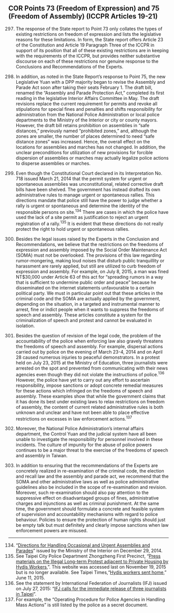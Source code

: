 ## COR Points 73 (Freedom of Expression) and 75 (Freedom of Assembly) (ICCPR Articles 19-21)

<ol start="297">
  <li><p>The response of the State report to Point 73 only collates the types of existing restrictions on freedom of expression and lists the legislative reasons for these limitations. In form, the State report offers Article 23 of the Constitution and Article 19 Paragraph Three of the ICCPR in support of its position that all of these existing restrictions are in keeping with the requirements of the ICCPR, but provides neither substantive discourse on each of these restrictions nor genuine response to the Conclusions and Recommendations of the Experts.</p></li>

  <li><p>In addition, as noted in the State Report’s response to Point 75, the new Legislative Yuan with a DPP majority began to revise the Assembly and Parade Act soon after taking their seats February 1. The draft bill, renamed the “Assembly and Parade Protection Act,” completed its first reading in the legislative Interior Affairs Committee in May. The draft revisions replace the current requirement for permits and revoke all stipulations for special fines and penalties and shifts responsibility for administration from the National Police Administration or local police departments to the Ministry of the Interior or city or county mayors. However, the draft bill retains prohibition on assemblies in “safe distances,” previously named “prohibited zones,” and, although the zones are smaller, the number of places determined to need “safe distance zones” was increased. Hence, the overall effect on the locations for assemblies and marches has not changed. In addition, the unclear preconditions for utilization of new provisions for forcible dispersion of assemblies or marches may actually legalize police actions to disperse assemblies or marches.</p></li>

  <li><p>Even though the Constitutional Court declared in its Interpretation No. 718 issued March 21, 2014 that the permit system for urgent or spontaneous assemblies was unconstitutional, related corrective draft bills have been shelved. The government has instead drafted its own administrative rules to manage urgent or spontaneous rallies. This directions mandate that police still have the power to judge whether a rally is urgent or spontaneous and determine the identity of the responsible persons on site.<sup>134</sup> There are cases in which the police have used the lack of a site permit as justification to reject an urgent registration of a rally.<sup>135</sup> It is evident that these directions do not really protect the right to hold urgent or spontaneous rallies.</p></li>

  <li><p>Besides the legal issues raised by the Experts in the Conclusion and Recommendations, we believe that the restrictions on the freedoms of expression and assembly imposed by the Social Order Maintenance Act (SOMA) must not be overlooked. The provisions of this law regarding rumor-mongering, making loud noises that disturb public tranquillity or harassment are rarely applied, but still are utilized to curb freedom of expression and assembly. For example, on July 8, 2015, a man was fined NT$30,000 under Article 63 of this act for “spreading rumors in a way that is sufficient to undermine public order and peace” because he disseminated on the internet statements unfavourable to a certain political party. We must in particular point out that these articles in the criminal code and the SOMA are actually applied by the government, depending on the situation, in a targeted and instrumental manner to arrest, fine or indict people when it wants to suppress the freedoms of speech and assembly. These articles constitute a system for the criminalization of speech and protest and cannot be evaluated in isolation.</p></li>

  <li><p>Besides the question of revision of the legal code, the problem of the accountability of the police when enforcing law also gravely threatens the freedoms of speech and assembly. For example, dispersal actions carried out by police on the evening of March 23-4, 2014 and on April 28 caused numerous injuries to peaceful demonstrators. In a protest held on July 23, 2015 at the Ministry of Education, three journalists were arrested on the spot and prevented from communicating with their news agencies even though they did not violate the instructions of police.<sup>136</sup> However, the police have yet to carry out any effort to ascertain responsibility, impose sanctions or adopt concrete remedial measures for these actions which infringed on the freedoms of speech and assembly. These examples show that while the government claims that it has done its best under existing laws to relax restrictions on freedom of assembly, the content of current related administrative rules is both unknown and unclear and have not been able to place effective restrictions on excesses in law enforcement actions.<sup>137</sup></p></li>

  <li><p>Moreover, the National Police Administration’s internal affairs department, the Control Yuan and the judicial system have all been unable to investigate the responsibility for personnel involved in these incidents. The culture of impunity for the abuse of police powers continues to be a major threat to the exercise of the freedoms of speech and assembly in Taiwan.</p></li>

  <li><p>In addition to ensuring that the recommendations of the Experts are concretely realized in re-examination of the criminal code, the election and recall law and the assembly and parade act, we recommend that the SOMA and other administrative laws as well as police administrative guidelines also be included in the scope of re-examination and revision. Moreover, such re-examination should also pay attention to the suppressive effect on disadvantaged groups of fines, administrative charges and injunctions as well as criminal punishment. At the same time, the government should formulate a concrete and feasible system of supervision and accountability mechanisms with regard to police behaviour. Policies to ensure the protection of human rights should just be empty talk but must definitely and clearly impose sanctions when law enforcement powers are misused.</p></li>
</ol>

-----

<ol start="134">
  <li>“<a href="http://ppt.cc/lTLMV" target="_blank">Directions for Handling Occasional and Urgent Assemblies and Parades</a>” issued by the Ministry of the Interior on December 29, 2014.</li>
  <li>See Taipei City Police Department Zhongzheng First Precinct, “<a href="http://ppt.cc/XUAeC" target="_blank">Press materials on the Illegal Long-term Protest adjacent to Private Housing by Hydis Workers,</a>”. This website was accessed last on November 19, 2015 but is no longer available. See Taipei Times,“<a href="http://www.taipeitimes.com/News/taiwan/archives/2015/06/11/2003620441" target="_blank">Hydis workers sent home,</a>” June 11, 2015.</li>
  <li>See the statement by International Federation of Journalists (IFJ) issued on July 27, 2015: “<a href="http://www.ifj.org/nc/news-single-view/backpid/53/article/ifj-calls-for-the-immediate-release-of-three-journalists-in-taipei/" target="_blank">IFJ calls for the immediate release of three journalists in Taipei</a>”.</li>
  <li>For example, the “Operating Procedure for Police Agencies in Handling Mass Actions” is still listed by the police as a secret document.</li>
</ol>

